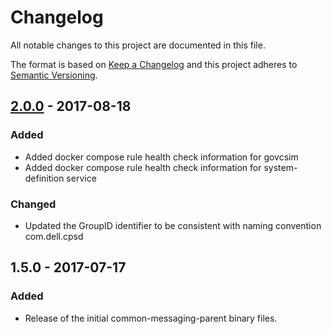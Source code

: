 # Changelog
All notable changes to this project are documented in this file.
 
The format is based on [Keep a Changelog](http://keepachangelog.com/)
and this project adheres to [Semantic Versioning](http://semver.org/).

## [2.0.0] - 2017-08-18

### Added
 - Added docker compose rule health check information for govcsim
 - Added docker compose rule health check information for system-definition service
 
### Changed
 - Updated the GroupID identifier to be consistent with naming convention com.dell.cpsd

## 1.5.0 - 2017-07-17

### Added
 - Release of the initial common-messaging-parent binary files.

[2.0.0]: https://github.com/dellemc-symphony/root-parent/compare/1.5.0...2.0.0
